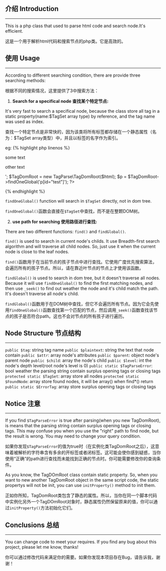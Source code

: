 ## 介绍 Introduction
- - -
This is a php class that used to parse html code and search node.It's efficient.

这是一个用于解析html代码和搜索节点的php类。它是高效的。

## 使用 Usage
- - -
According to different searching condition, there are provide three searching methods:

根据不同的搜索情况，这里提供了3中搜索方法：

1. **Search for a specifical node 查找某个特定节点:**

It's very fast to search a specifical node, because the class store all tag in a static property(name:$TagSet array type) by reference, and the tag name was used as index.

查找一个特定节点是非常快的，因为该类将所有标签都存储在一个静态属性（名为：$TagSet array类型）中，并且以标签的名字作为索引。

eg:
{% highlight php linenos %}
<?php
require 'TagParse/TagDomRoot.php';
$html = '<div><p id="test"> some text </p><p>other text</p></div>';
$TagDomRoot = new TagParse\TagDomRoot($html);
$p = $TagDomRoot->findOneGlobal('p[id="test"]');
?>
{% endhighlight %}

`findOneGlobal()` function will search in `$TagSet` directly, not in dom tree.

`findOneGlobal()`函数会直接在`$TagSet`中查找，而不是在整颗DOM树。

2. **use path for searching 使用路径进行查找:**

There are two different functions: `find()` and `findGlobal()`.

`find()` is used to search in current node's childs. It use Breadth-first search algorithm and will traverse all child nodes. So, just use it when the current node is close to the leaf nodes.

`find()`函数用于在当前节点的孩子节点中进行查找。它使用广度优先搜索算法，会遍历所有的孩子节点。所以，请在靠近叶节点的节点上才使用该函数。

`findGlobal()` is used to search in dom tree, but it doesn't traverse all nodes. Because it will use `findOneGlobal()` to find the first matching nodes, and then use `_seek()` to find out weather the node and it's child match the path. It's doesn't traverse all node's child.

`findGlobal()`函数用于在DOM树中查找，但它不会遍历所有节点。因为它会先使用`findOneGlobal()`函数查找第一个匹配的节点，然后调用`_seek()`函数查找该节点的孩子是否符合path。这也不会对节点的所有孩子进行遍历。

## Node Structure 节点结构
- - -
`public $tag`:                  string tag name
`public $plaintext`:            string the text that node contain
`public $attr`:                 array  node's attributes
`public $parent`:               object node's parent node
`public $child`:                array  the node's child
`public $level`:                int    the node's depth level(root node's level is 0)
`public static $TagParseError`: bool   weather the parsing string contain surplus opening tags or closing tags 
`protected static $TagSet`:     array  store all nodes
`protected static $FoundNode`:  array  store found nodes, it will be array() when find\*() return
`public static $ErrorTag`:      array  store surplus opening tags or closing tags

## Notice 注意
- - -
If you find `$TagParseError` is true after parsing(when you new TagDomRoot), is means that the parsing string contain surplus opening tags or closing tags. This may confuse you when you use the "right" path to find node, but the result is wrong. You may need to change your query condition.

如果你发现`$TagParseError`的值为true时（在实例化类TagDomRoot之后），这意味着被解析的字符串含有多余的开标签或者闭标签。这可能会使你感到疑惑，当你使用“正确”的path进行查找而未能找到正确的节点时。你可能需要修改你的查询条件。

As you know, the TagDOmRoot class contain static property. So, when you want to new another TagDomRoot object in the same script code, the static propertys will not be init, you can use `initProperty()` method to init them.

正如你所知，TagDomRoot类包含了静态的属性。所以，当你在同一个脚本代码中实例化另外一个TagDOmRoot对象时，静态属性仍然保留原来的值，你可以通过`initProperty()`方法初始化它们。

## Conclusions 总结
- - -
You can change code to meet your requires.  If you find any bug about this project, please let me know, thanks!

你可以通过修改代码来满足你的需要。如果你发现本项目存在Bug，请告诉我，谢谢！
